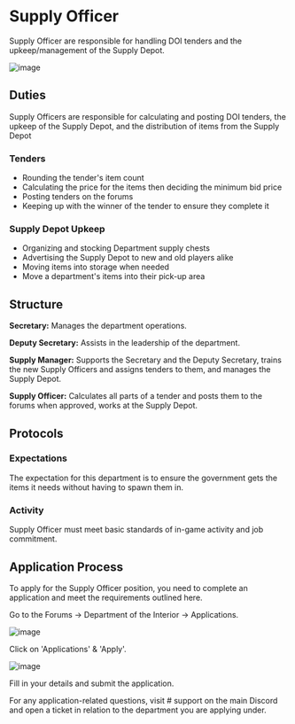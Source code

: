 # Supply Officer
Supply Officer are responsible for handling DOI tenders and the upkeep/management of the Supply Depot.

![image](https://i.imgur.com/CKeG0x4.png)

## Duties
Supply Officers are responsible for calculating and posting DOI tenders, the upkeep of the Supply Depot, and the distribution of items from the Supply Depot

### Tenders
- Rounding the tender's item count
- Calculating the price for the items then deciding the minimum bid price
- Posting tenders on the forums
- Keeping up with the winner of the tender to ensure they complete it

### Supply Depot Upkeep
- Organizing and stocking Department supply chests
- Advertising the Supply Depot to new and old players alike
- Moving items into storage when needed
- Move a department's items into their pick-up area

## Structure
**Secretary:** Manages the department operations.

**Deputy Secretary:** Assists in the leadership of the department.

**Supply Manager:** Supports the Secretary and the Deputy Secretary, trains the new Supply Officers and assigns tenders to them, and manages the Supply Depot.

**Supply Officer:** Calculates all parts of a tender and posts them to the forums when approved, works at the Supply Depot.

## Protocols

### Expectations
The expectation for this department is to ensure the government gets the items it needs without having to spawn them in.

### Activity
Supply Officer must meet basic standards of in-game activity and job commitment.

## Application Process
To apply for the Supply Officer position, you need to complete an application and meet the requirements outlined here.

Go to the Forums -> Department of the Interior -> Applications.

![image](https://i.imgur.com/1uTr6hi.png)

Click on 'Applications' & 'Apply'.

![image](https://i.imgur.com/Jv6f96u.png)

Fill in your details and submit the application.

For any application-related questions, visit # support on the main Discord and open a ticket in relation to the department you are applying under.
